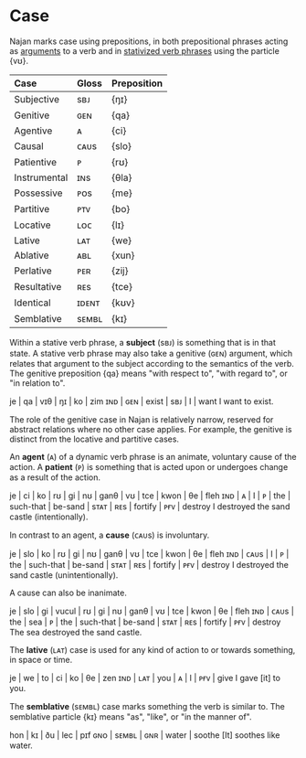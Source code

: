 # Case

Najan marks case using prepositions, in both prepositional phrases acting as
[arguments](./arguments.md) to a verb and in [stativized verb
phrases](./stativization.md) using the particle {vʊ}.

| Case         | Gloss | Preposition |
| :----------- | :---- | :---------- |
| Subjective   | sʙᴊ   | {ŋɪ}        |
| Genitive     | ɢᴇɴ   | {qa}        |
| Agentive     | ᴀ     | {ci}        |
| Causal       | ᴄᴀᴜs  | {slo}       |
| Patientive   | ᴘ     | {rʊ}        |
| Instrumental | ɪɴs   | {θla}       |
| Possessive   | ᴘᴏs   | {me}        |
| Partitive    | ᴘᴛᴠ   | {bo}        |
| Locative     | ʟᴏᴄ   | {lɪ}        |
| Lative       | ʟᴀᴛ   | {we}        |
| Ablative     | ᴀʙʟ   | {xun}       |
| Perlative    | ᴘᴇʀ   | {zij}       |
| Resultative  | ʀᴇs   | {tce}       |
| Identical    | ɪᴅᴇɴᴛ | {kʊv}       |
| Semblative   | sᴇᴍʙʟ | {kɪ}        |

Within a stative verb phrase, a **subject** (sʙᴊ) is something that is in that
state. A stative verb phrase may also take a genitive (ɢᴇɴ) argument, which
relates that argument to the subject according to the semantics of the verb. The
genitive preposition {qa} means "with respect to", "with regard to", or "in
relation to".

<gloss>
je  | qa  | vɪθ   | ŋɪ  | ko | zim
ɪɴᴅ | ɢᴇɴ | exist | sʙᴊ | I  | want
I want to exist.
</gloss>

The role of the genitive case in Najan is relatively narrow, reserved for
abstract relations where no other case applies. For example, the genitive is
distinct from the locative and partitive cases.

An **agent** (ᴀ) of a dynamic verb phrase is an animate, voluntary cause of the
action. A **patient** (ᴘ) is something that is acted upon or undergoes change as
a result of the action.

<gloss>
je  | ci | ko | rʊ | gi  | nʊ        | ganθ    | vʊ   | tce  | kwon    | θe   | fleh
ɪɴᴅ | ᴀ  | I  | ᴘ  | the | such-that | be-sand | sᴛᴀᴛ | ʀᴇs  | fortify | ᴘғᴠ  | destroy
I destroyed the sand castle (intentionally).
</gloss>

In contrast to an agent, a **cause** (ᴄᴀᴜs) is involuntary.

<gloss>
je  | slo  | ko | rʊ | gi  | nʊ        | ganθ    | vʊ   | tce | kwon    | θe  | fleh
ɪɴᴅ | ᴄᴀᴜs | I  | ᴘ  | the | such-that | be-sand | sᴛᴀᴛ | ʀᴇs | fortify | ᴘғᴠ | destroy
I destroyed the sand castle (unintentionally).
</gloss>

A cause can also be inanimate.

<gloss>
je  | slo  | gi  | vucul | rʊ | gi  | nʊ        | ganθ    | vʊ   | tce | kwon    | θe  | fleh
ɪɴᴅ | ᴄᴀᴜs | the | sea   | ᴘ  | the | such-that | be-sand | sᴛᴀᴛ | ʀᴇs | fortify | ᴘғᴠ | destroy
The sea destroyed the sand castle.
</gloss>

The **lative** (ʟᴀᴛ) case is used for any kind of action to or towards
something, in space or time.

<gloss>
je  | we   | to  | ci | ko | θe  | zen
ɪɴᴅ | ʟᴀᴛ  | you | ᴀ  | I  | ᴘғᴠ | give
I gave [it] to you.
</gloss>

The **semblative** (sᴇᴍʙʟ) case marks something the verb is similar to. The
semblative particle {kɪ} means "as", "like", or "in the manner of".

<gloss>
hon | kɪ    | ðu  | lec   | pɪf
ɢɴᴏ | sᴇᴍʙʟ | ɢɴʀ | water | soothe
[It] soothes like water.
</gloss>
